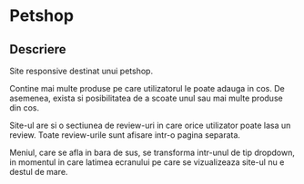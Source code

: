 # Petshop

## Descriere

Site responsive destinat unui petshop.

Contine mai multe produse pe care utilizatorul le poate adauga in cos. De asemenea, exista si posibilitatea de a scoate unul sau mai multe produse din cos.

Site-ul are si o sectiunea de review-uri in care orice utilizator poate lasa un review. Toate review-urile sunt afisare intr-o pagina separata.

Meniul, care se afla in bara de sus, se transforma intr-unul de tip dropdown, in momentul in care latimea ecranului pe care se vizualizeaza site-ul nu e destul de mare.
